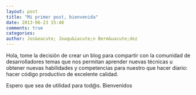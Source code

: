 ```yaml
---
layout: post
title: "Mi primer post, bienvenida"
date: 2013-06-23 15:48
comments: true
categories: 
author: Jos&eacute; Joaqu&iacute;n Berm&uacute;dez
---
```


Hola, tome la decisi&oacute;n de crear un blog para compartir con la comunidad de 
desarrolladores temas que nos permitan aprender nuevas t&eacute;cnicas u obtener 
nuevas habilidades y competencias para nuestro que hacer diario: hacer c&oacute;digo 
productivo de excelente calidad. 

Espero que sea de utilidad para tod@s. 
Bienvenidos